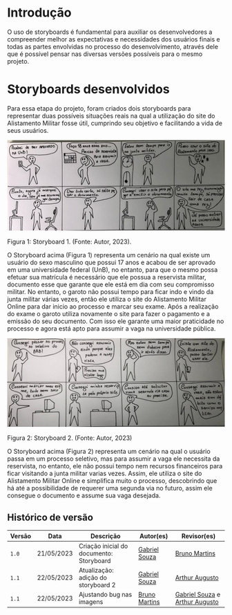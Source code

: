 # Introdução

O uso de storyboards é fundamental para auxiliar os desenvolvedores a compreender melhor as expectativas e necessidades dos usuários finais e todas as partes envolvidas no processo do desenvolvimento, através dele que é possível pensar nas diversas versões possíveis para o mesmo projeto.

# Storyboards desenvolvidos

Para essa etapa do projeto, foram criados dois storyboards para representar duas possíveis situações reais na qual a utilização do site do Alistamento Militar fosse útil, cumprindo seu objetivo e facilitando a vida de seus usuários.


![Storyboard 1](../../../img/design_avaliacao/storyboard.jpg)

<p>Figura 1: Storyboard 1. (Fonte: Autor, 2023).</p>


O Storyboard acima (Figura 1) representa um cenário na qual existe um usuário do sexo masculino que possui 17 anos e acabou de ser aprovado em uma universidade federal (UnB), no entanto, para que o mesmo possa efetuar sua matrícula é necessário que ele possua a reservista militar, documento esse que garante que ele está em dia com seu compromisso militar. No entanto, o garoto não possui tempo para ficar indo e vindo da junta militar várias vezes, então ele utiliza o site do Alistamento Militar Online para dar inicio ao processo e marcar seu exame. Após a realização do exame o garoto utiliza novamente o site para fazer o pagamento e a emissão do seu documento. Com isso ele garante uma maior praticidade no processo e agora está apto para assumir a vaga na universidade pública.

![Storyboard 2](../../../img/design_avaliacao/storyboard_2.jpg)

<p>Figura 2: Storyboard 2. (Fonte: Autor, 2023)</p>

O Storyboard acima (Figura 2) representa um cenário na qual o usuário passa em um processo seletivo, mas para assumir a vaga ele necessita da reservista, no entanto, ele não possui tempo nem recursos financeiros para ficar visitando a junta militar varias vezes. Assim, ele utiliza o site do Alistamento Militar Online e simplifica muito o processo, descobrindo que há até a possibilidade de requerer uma segunda via no futuro, assim ele consegue o documento e assume sua vaga desejada.

## Histórico de versão
| Versão | Data | Descrição | Autor(es) | Revisor(es) |
| --- | --- | --- | --- | --- |
|  `1.0`   | 21/05/2023 | Criação inicial do documento: Storyboard | [Gabriel Souza](https://github.com/GabrielMS00) | [Bruno Martins](https://github.com/gitbmvb) |
| `1.1`   | 22/05/2023  |  Atualização: adição do storyboard 2 | [Gabriel Souza](https://github.com/GabrielMS00) | [Arthur Augusto](https://github.com/arthur-augusto) |
| `1.1`   | 22/05/2023  |  Ajustando bug nas imagens | [Bruno Martins](https://github.com/gitbmvb)| [Gabriel Souza](https://github.com/GabrielMS00) e [Arthur Augusto](https://github.com/arthur-augusto) |
